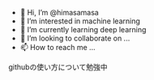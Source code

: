 - 👋 Hi, I’m @himasamasa
- 👀 I’m interested in machine learning
- 🌱 I’m currently learning deep learning
- 💞️ I’m looking to collaborate on ...
- 📫 How to reach me ...

githubの使い方について勉強中

<!---
himasamasa/himasamasa is a ✨ special ✨ repository because its `README.md` (this file) appears on your GitHub profile.
You can click the Preview link to take a look at your changes.
--->
